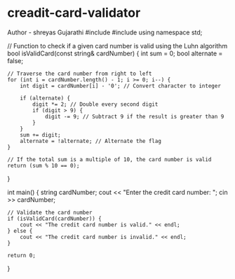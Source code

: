 # creadit-card-validator
Author - shreyas Gujarathi
#include <iostream>
#include <string>
using namespace std;

// Function to check if a given card number is valid using the Luhn algorithm
bool isValidCard(const string& cardNumber) {
    int sum = 0;
    bool alternate = false;

    // Traverse the card number from right to left
    for (int i = cardNumber.length() - 1; i >= 0; i--) {
        int digit = cardNumber[i] - '0'; // Convert character to integer

        if (alternate) {
            digit *= 2; // Double every second digit
            if (digit > 9) {
                digit -= 9; // Subtract 9 if the result is greater than 9
            }
        }
        sum += digit;
        alternate = !alternate; // Alternate the flag
    }

    // If the total sum is a multiple of 10, the card number is valid
    return (sum % 10 == 0);
}

int main() {
    string cardNumber;
    cout << "Enter the credit card number: ";
    cin >> cardNumber;

    // Validate the card number
    if (isValidCard(cardNumber)) {
        cout << "The credit card number is valid." << endl;
    } else {
        cout << "The credit card number is invalid." << endl;
    }

    return 0;
}
